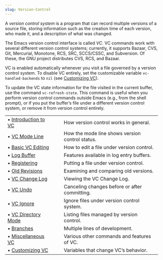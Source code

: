 ```yaml
---
slug: Version-Control
---
```


A *version control system* is a program that can record multiple versions of a source file, storing information such as the creation time of each version, who made it, and a description of what was changed.

The Emacs version control interface is called *VC*. VC commands work with several different version control systems; currently, it supports Bazaar, CVS, Git, Mercurial, Monotone, RCS, SRC, SCCS/CSSC, and Subversion. Of these, the GNU project distributes CVS, RCS, and Bazaar.

VC is enabled automatically whenever you visit a file governed by a version control system. To disable VC entirely, set the customizable variable `vc-handled-backends` to `nil` (see [Customizing VC](Customizing-VC)).

To update the VC state information for the file visited in the current buffer, use the command `vc-refresh-state`. This command is useful when you perform version control commands outside Emacs (e.g., from the shell prompt), or if you put the buffer’s file under a different version control system, or remove it from version control entirely.

|                                            |    |                                                 |
| :----------------------------------------- | -- | :---------------------------------------------- |
| • [Introduction to VC](Introduction-to-VC) |    | How version control works in general.           |
| • [VC Mode Line](VC-Mode-Line)             |    | How the mode line shows version control status. |
| • [Basic VC Editing](Basic-VC-Editing)     |    | How to edit a file under version control.       |
| • [Log Buffer](Log-Buffer)                 |    | Features available in log entry buffers.        |
| • [Registering](Registering)               |    | Putting a file under version control.           |
| • [Old Revisions](Old-Revisions)           |    | Examining and comparing old versions.           |
| • [VC Change Log](VC-Change-Log)           |    | Viewing the VC Change Log.                      |
| • [VC Undo](VC-Undo)                       |    | Canceling changes before or after committing.   |
| • [VC Ignore](VC-Ignore)                   |    | Ignore files under version control system.      |
| • [VC Directory Mode](VC-Directory-Mode)   |    | Listing files managed by version control.       |
| • [Branches](Branches)                     |    | Multiple lines of development.                  |
| • [Miscellaneous VC](Miscellaneous-VC)     |    | Various other commands and features of VC.      |
| • [Customizing VC](Customizing-VC)         |    | Variables that change VC’s behavior.            |
